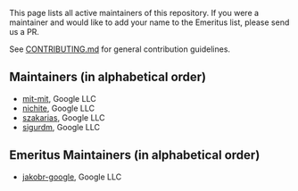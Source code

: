 This page lists all active maintainers of this repository. If you were a
maintainer and would like to add your name to the Emeritus list, please send us a
PR.

See [CONTRIBUTING.md](https://github.com/grpc/grpc-community/blob/master/CONTRIBUTING.md)
for general contribution guidelines.

## Maintainers (in alphabetical order)
- [mit-mit](https://github.com/mit-mit), Google LLC
- [nichite](https://github.com/nichite), Google LLC
- [szakarias](https://github.com/szakarias), Google LLC
- [sigurdm](https://github.com/sigurdm), Google LLC

## Emeritus Maintainers (in alphabetical order)
- [jakobr-google](https://github.com/jakobr-google), Google LLC
